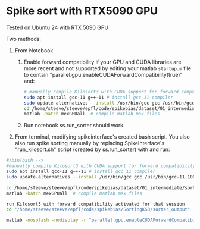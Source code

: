 
# Spike sort with RTX5090 GPU

Tested on Ubuntu 24 with RTX 5090 GPU

Two methods:

1. From Notebook
    1. Enable forward compatibility if your GPU and CUDA libraries are more recent and not supported by editing your matlab `startup.m` file to contain "parallel.gpu.enableCUDAForwardCompatibility(true)" and:

        ```bash
        # manually compile Kilosort3 with CUDA support for forward compatibility
        sudo apt install gcc-11 g++-11 # install gcc 11 compiler
        sudo update-alternatives --install /usr/bin/gcc gcc /usr/bin/gcc-11 100 # enable temporary
        cd /home/steeve/steeve/epfl/code/spikebias/dataset/01_intermediate/sorters/Kilosort3_buttw_forwcomp/CUDA/
        matlab -batch mexGPUall  # compile matlab mex files
        ```

    2. Run notebook ss.run_sorter should work.


2. From terminal, modifying spikeinterface's created bash script. You also also run spike sorting manually by replacing SpikeInterface's "run_kilosort.sh" script (created by ss.run_sorter) with and run: 

  ```bash
  #/bin/bash -->
  #manually compile Kilosort3 with CUDA support for forward compatibility
  sudo apt install gcc-11 g++-11 # install gcc 11 compiler
  sudo update-alternatives --install /usr/bin/gcc gcc /usr/bin/gcc-11 100 # enable temporary

  cd /home/steeve/steeve/epfl/code/spikebias/dataset/01_intermediate/sorters/Kilosort3_buttw_forwcomp/CUDA/
  matlab -batch mexGPUall  # compile matlab mex files

  run Kilosort3 with forward compatibility activated for that session
  cd "/home/steeve/steeve/epfl/code/spikebias/SortingKS3/sorter_output"

  matlab -nosplash -nodisplay -r "parallel.gpu.enableCUDAForwardCompatibility(true); kilosort3_master('/home/steeve/steeve/epfl/code/spikebias/SortingKS3/sorter_output', '/home/steeve/steeve/epfl/code/spikebias/dataset/01_intermediate/sorters/Kilosort3_buttw_forwcomp')"
  ```
